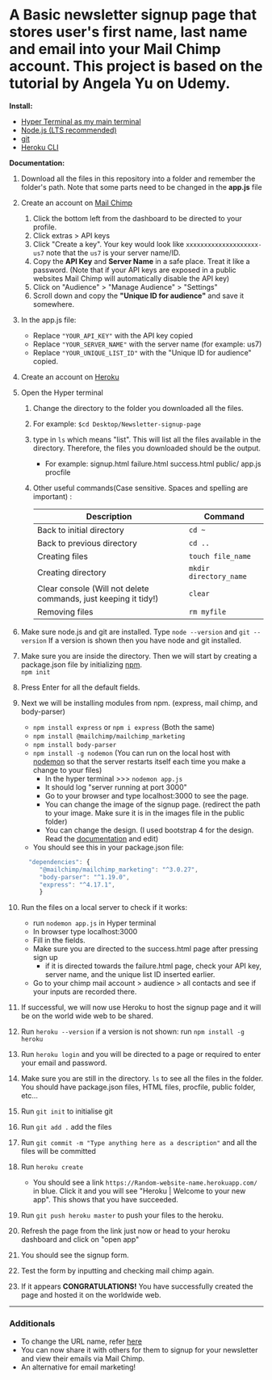# A Basic newsletter signup page that stores user's first name, last name and email into your Mail Chimp account. This project is based on the tutorial by Angela Yu on Udemy.
<b>Install:</b>
* [Hyper Terminal as my main terminal](https://hyper.is/)
* [Node.js (LTS recommended)](https://nodejs.org/en/)
* [git](https://git-scm.com/)
* [Heroku CLI](https://devcenter.heroku.com/articles/getting-started-with-nodejs#set-up)

<b>Documentation:</b>
1. Download all the files in this repository into a folder and remember the folder's path. Note that some parts need to be changed in the <b>app.js</b> file

1. Create an account on [Mail Chimp](https://mailchimp.com/)
   1. Click the bottom left from the dashboard to be directed to your profile.
   1. Click extras > API keys
   1. Click "Create a key". Your key would look like `xxxxxxxxxxxxxxxxxxxx-us7` note that the `us7` is your server name/ID.
   1. Copy the <b>API Key</b> and <b>Server Name</b> in a safe place. Treat it like a password. (Note that if your API keys are exposed in a public websites Mail Chimp will automatically disable the API key)
   1. Click on "Audience" > "Manage Audience" > "Settings" 
   1. Scroll down and copy the <b>"Unique ID for audience"</b> and save it somewhere. 
   
1. In the app.js file:
   * Replace `"YOUR_API_KEY"` with the API key copied
   * Replace `"YOUR_SERVER_NAME"` with the server name (for example: us7)
   * Replace `"YOUR_UNIQUE_LIST_ID"` with the "Unique ID for audience" copied.
  
1. Create an account on [Heroku](https://heroku.com) 

1. Open the Hyper terminal
    1. Change the directory to the folder you downloaded all the files. 
    1. For example: `$cd Desktop/Newsletter-signup-page`
    1. type in  `ls` which means "list". This will list all the files available in the directory. Therefore, the files you downloaded should be the output.
        * For example: signup.html failure.html success.html public/ app.js procfile   
    1. Other useful commands(Case sensitive. Spaces and spelling are important) :

       Description | Command
       ------------ | -------------
       Back to initial directory | `cd ~`
       Back to previous directory | `cd ..`
       Creating files | `touch file_name`
       Creating directory | `mkdir directory_name`
       Clear console (Will not delete commands, just keeping it tidy!) | `clear`
       Removing files |`rm myfile`
 
1. Make sure node.js and git are installed. Type `node --version` and `git --version` If a version is shown then you have node and git installed.
1. Make sure you are inside the directory. Then we will start by creating a package.json file by initializing [npm](https://www.npmjs.com/).<br> `npm init`
1. Press Enter for all the default fields.
1. Next we will be installing modules from npm. (express, mail chimp, and body-parser)
    * `npm install express` or `npm i express` (Both the same)
    * `npm install @mailchimp/mailchimp_marketing`
    * `npm install body-parser`
    * `npm install -g nodemon` (You can run on the local host with [nodemon](https://nodemon.io) so that the server restarts itself each time you make a change to your files)
         * In the hyper terminal >>> `nodemon app.js`
         * It should log "server running at port 3000"
         * Go to your browser and type localhost:3000 to see the page.
         * You can change the image of the signup page. (redirect the path to your image. Make sure it is in the images file in the public folder)
         * You can change the design. (I used bootstrap 4 for the design. Read the [documentation](https://getbootstrap.com/docs/4.5/getting-started/introduction/) and edit)
    * You should see this in your package.json file:
    ```javascript
      "dependencies": {
         "@mailchimp/mailchimp_marketing": "^3.0.27",
         "body-parser": "^1.19.0",
         "express": "^4.17.1",
         }
    ```
1. Run the files on a local server to check if it works:
    * run `nodemon app.js` in Hyper terminal
    * In browser type localhost:3000
    * Fill in the fields.
    * Make sure you are directed to the success.html page after pressing sign up
        * if it is directed towards the failure.html page, check your API key, server name, and the unique list ID inserted earlier.
    * Go to your chimp mail account > audience > all contacts and see if your inputs are recorded there.
 
 1. If successful, we will now use Heroku to host the signup page and it will be on the world wide web to be shared.
 1. Run `heroku --version` if a version is not shown: run `npm install -g heroku`
 1. Run `heroku login` and you will be directed to a page or required to enter your email and password.
 1. Make sure you are still in the directory. `ls` to see all the files in the folder. You should have package.json files, HTML files, procfile, public folder, etc...
 1. Run `git init` to initialise git
 1. Run `git add .` add the files
 1. Run `git commit -m "Type anything here as a description"` and all the files will be committed 
 1. Run `heroku create`
     * You should see a link `https://Random-website-name.herokuapp.com/` in blue. Click it and you will see "Heroku | Welcome to your new app". This shows that you have succeeded.
1. Run `git push heroku master` to push your files to the heroku.
1. Refresh the page from the link just now or head to your heroku dashboard and click on "open app" 
1. You should see the signup form.
1. Test the form by inputting and checking mail chimp again.
1. If it appears <b>CONGRATULATIONS!</b> You have successfully created the page and hosted it on the worldwide web.

<hr> 

### Additionals<br>
* To change the URL name, refer [here](https://devcenter.heroku.com/articles/renaming-apps)
* You can now share it with others for them to signup for your newsletter and view their emails via Mail Chimp.
* An alternative for email marketing!
